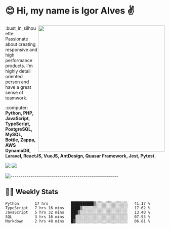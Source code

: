 # :blush: Hi, my name is Igor Alves :v:

<img src="https://github-readme-stats.vercel.app/api?username=iguit0&show_icons=true&count_private=true&theme=onedark" min-width="400px" max-width="400px" width="400px" align="right" />

<p align="left"> 
  :bust_in_silhouette: Passionate about creating responsive and high performance products.
  I'm highly detail oriented person and have a great sense of teamwork.
</p>

<p align="left">
  :computer: <strong>Python, PHP, JavaScript, TypeScript, PostgreSQL, MySQL, Bottle, Zappa, AWS DynamoDB, Laravel, ReactJS, VueJS, AntDesign, Quasar Framework, Jest, Pytest.</strong>
</p>

<p align="left">
  <a href="https://www.linkedin.com/in/igor-lucio-alves" target="_blank" rel="noopener noreferrer" alt="LinkedIn">
  <img src="https://img.shields.io/badge/LinkedIn-0077B5?style=for-the-badge&logo=linkedin&logoColor=white" /></a>

  <a href="https://t.me/iguit0" target="_blank" rel="noopener noreferrer" alt="Telegram">
  <img src="https://img.shields.io/badge/Telegram-2CA5E0?style=for-the-badge&logo=telegram&logoColor=white" /></a>
</p>

![-----------------------------------------------------](https://raw.githubusercontent.com/andreasbm/readme/master/assets/lines/aqua.png)

## :man_technologist: Weekly Stats
<!--START_SECTION:waka-->
```text
Python       17 hrs          ██████████▒░░░░░░░░░░░░░░   41.17 % 
TypeScript   7 hrs 16 mins   ████▒░░░░░░░░░░░░░░░░░░░░   17.62 % 
JavaScript   5 hrs 32 mins   ███▒░░░░░░░░░░░░░░░░░░░░░   13.40 % 
SQL          3 hrs 16 mins   ██░░░░░░░░░░░░░░░░░░░░░░░   07.93 % 
Markdown     2 hrs 48 mins   █▓░░░░░░░░░░░░░░░░░░░░░░░   06.81 % 
```
<!--END_SECTION:waka-->
